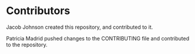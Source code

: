 # Contributors

Jacob Johnson created this repository, and contributed to it.

Patricia Madrid pushed changes to the CONTRIBUTING file and contributed to the repository.
